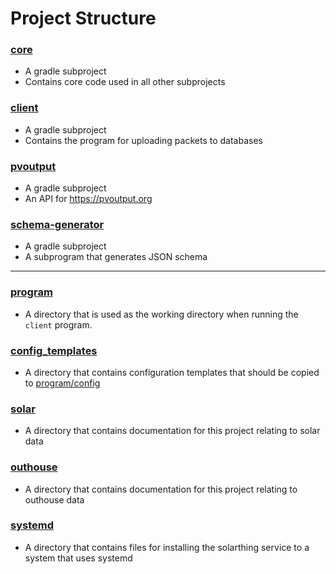# Project Structure

### [core](../core)
* A gradle subproject
* Contains core code used in all other subprojects
### [client](../client)
* A gradle subproject
* Contains the program for uploading packets to databases
### [pvoutput](../pvoutput)
* A gradle subproject
* An API for https://pvoutput.org
### [schema-generator](../schema-generator)
* A gradle subproject
* A subprogram that generates JSON schema

---

### [program](../program)
* A directory that is used as the working directory when running the `client` program.
### [config_templates](../config_templates)
* A directory that contains configuration templates that should be copied to [program/config](../program/config)
### [solar](../solar)
* A directory that contains documentation for this project relating to solar data
### [outhouse](../legacy/outhouse)
* A directory that contains documentation for this project relating to outhouse data
### [systemd](../systemd)
* A directory that contains files for installing the solarthing service to a system that uses systemd
